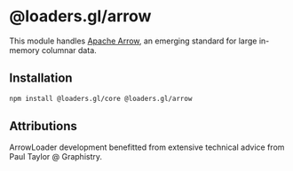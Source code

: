 # @loaders.gl/arrow

This module handles [Apache Arrow](https://arrow.apache.org/), an emerging standard for large in-memory columnar data. 

## Installation

```bash
npm install @loaders.gl/core @loaders.gl/arrow
```

## Attributions

ArrowLoader development benefitted from extensive technical advice from Paul Taylor @ Graphistry.

